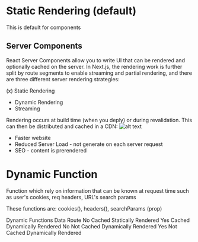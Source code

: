 # Static Rendering (default) #
This is default for components

## Server Components ##
React Server Components allow you to write UI that can be rendered and optionally cached on the server. In Next.js, the rendering work is further split by route segments to enable streaming and partial rendering, and there are three different server rendering strategies:

(x) Static Rendering
- Dynamic Rendering
- Streaming


Rendering occurs at build time (when you deply) or during revalidation. This can then be distributed and cached in a CDN:
![alt text](http://url/to/img.png)

- Faster website
- Reduced Server Load - not generate on each server request
- SEO - content is prerendered

# Dynamic Function
Function which rely on information that can be known at request time such as user's cookies, req headers, URL's search params

These functions are:
cookies(), headers(), searchParams (prop)

Dynamic Functions	Data	        Route
No	                Cached	        Statically Rendered
Yes	                Cached	        Dynamically Rendered
No	                Not Cached	    Dynamically Rendered
Yes	                Not Cached	    Dynamically Rendered